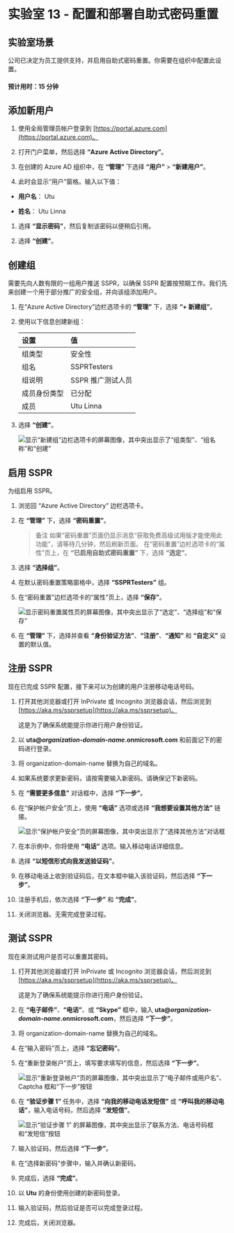 ﻿---
lab:
    title: '13 - 配置和部署自助式密码重置'
    learning path: '02'
    module: '模块 02 - 管理用户身份验证'
---

# 实验室 13 - 配置和部署自助式密码重置

## 实验室场景

公司已决定为员工提供支持，并启用自助式密码重置。你需要在组织中配置此设置。

#### 预计用时：15 分钟

## 添加新用户

1. 使用全局管理员帐户登录到 [https://portal.azure.com](https://portal.azure.com)。

1. 打开门户菜单，然后选择 **“Azure Active Directory”**。

1. 在创建的 Azure AD 组织中，在 **“管理”** 下选择 **“用户”** > **“新建用户”**。

1. 此时会显示“用户”窗格。输入以下值：

- **用户名**： Utu

- **姓名**： Utu Linna

1. 选择 **“显示密码”**，然后复制该密码以便稍后引用。

1. 选择 **“创建”**。

## 创建组

需要先向人数有限的一组用户推送 SSPR，以确保 SSPR 配置按预期工作。我们先来创建一个用于部分推广的安全组，并向该组添加用户。

1. 在“Azure Active Directory”边栏选项卡的 **“管理”** 下，选择 **“+ 新建组”**。

1. 使用以下信息创建新组：

    | **设置**| **值**|
    | :--- | :--- |
    | 组类型| 安全性|
    | 组名| SSPRTesters|
    | 组说明| SSPR 推广测试人员|
    | 成员身份类型| 已分配|
    | 成员| Utu Linna|
    
1. 选择 **“创建”**。

    ![显示“新建组”边栏选项卡的屏幕图像，其中突出显示了“组类型”、“组名称”和“创建”](./media/lp2-mod2-create-sspr-security-group.png)

## 启用 SSPR

为组启用 SSPR。

1. 浏览回 “Azure Active Directory” 边栏选项卡。

1. 在 **“管理”** 下，选择 **“密码重置”**。

    >备注
    >如果“密码重置”页面仍显示消息“获取免费高级试用版才能使用此功能”，请等待几分钟，然后刷新页面。
    >在“密码重置”边栏选项卡的“属性”页上，在 **“已启用自助式密码重置”** 下，选择 **“选定”**。

1. 选择 **“选择组”**。

1. 在默认密码重置策略窗格中，选择 **“SSPRTesters”** 组。

1. 在“密码重置”边栏选项卡的“属性”页上，选择 **“保存”**。

    ![显示密码重置属性页的屏幕图像，其中突出显示了“选定”、“选择组”和“保存”](./media/lp2-mod2-enable-password-reset-for-selected-group.png)

1. 在 **“管理”** 下，选择并查看 **“身份验证方法”**、**“注册”**、**“通知”** 和 **“自定义”** 设置的默认值。

## 注册 SSPR

现在已完成 SSPR 配置，接下来可以为创建的用户注册移动电话号码。

1. 打开其他浏览器或打开 InPrivate 或 Incognito 浏览器会话，然后浏览到 [https://aka.ms/ssprsetup](https://aka.ms/ssprsetup)。

    这是为了确保系统能提示你进行用户身份验证。

1. 以 **uta@***organization-domain-name***.onmicrosoft.com** 和前面记下的密码进行登录。

1. 将 organization-domain-name 替换为自己的域名。

1. 如果系统要求更新密码，请按需要输入新密码。请确保记下新密码。

1. 在 **“需要更多信息”** 对话框中，选择 **“下一步”**。

1. 在“保护帐户安全”页上，使用 **“电话”** 选项或选择 **“我想要设置其他方法”** 链接。

    ![显示“保护帐户安全”页的屏幕图像，其中突出显示了“选择其他方法”对话框](./media/lp2-mod2-keep-your-account-secure-page.png)

1. 在本示例中，你将使用 **“电话”** 选项。输入移动电话详细信息。

1. 选择 **“以短信形式向我发送验证码”**。

1. 在移动电话上收到验证码后，在文本框中输入该验证码，然后选择 **“下一步”**。

1. 注册手机后，依次选择 **“下一步”** 和 **“完成”**。

1. 关闭浏览器。无需完成登录过程。

## 测试 SSPR

现在来测试用户是否可以重置其密码。

1. 打开其他浏览器或打开 InPrivate 或 Incognito 浏览器会话，然后浏览到 [https://aka.ms/ssprsetup](https://aka.ms/ssprsetup)。

    这是为了确保系统能提示你进行用户身份验证。

1. 在 **“电子邮件”**、**“电话”**、或 **“Skype”** 框中，输入 **uta@***organization-domain-name***.onmicrosoft.com**，然后选择 **“下一步”**。

1. 将 organization-domain-name 替换为自己的域名。

1. 在“输入密码”页上，选择 **“忘记密码”**。

1. 在“重新登录帐户”页上，填写要求填写的信息，然后选择 **“下一步”**。

    ![显示“重新登录帐户”页的屏幕图像，其中突出显示了“电子邮件或用户名”、Captcha 框和“下一步”按钮](./media/lp2-mod2-get-back-into-your-account-page.png)

1. 在 **“验证步骤 1”** 任务中，选择 **“向我的移动电话发短信”** 或 **“呼叫我的移动电话”**，输入电话号码，然后选择 **“发短信”**。

    ![显示“验证步骤 1” 的屏幕图像，其中突出显示了联系方法、电话号码框和“发短信”按钮](./media/lp2-mod2-sspr-verification-step-1.png)

1. 输入验证码，然后选择 **“下一步”**。

1. 在“选择新密码”步骤中，输入并确认新密码。

1. 完成后，选择 **“完成”**。

1. 以 **Utu** 的身份使用创建的新密码登录。

1. 输入验证码，然后验证是否可以完成登录过程。

1. 完成后，关闭浏览器。
